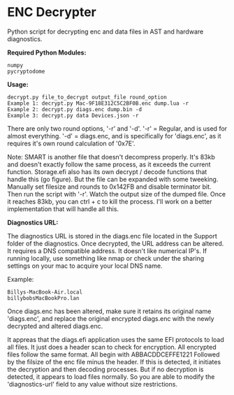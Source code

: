 # ENC Decrypter

Python script for decrypting enc and data files in AST and hardware diagnostics.

__Required Python Modules:__
```
numpy
pycryptodome
```

__Usage:__
```
decrypt.py file_to_decrypt output_file round_option
Example 1: decrypt.py Mac-9F18E312C5C2BF0B.enc dump.lua -r
Example 2: decrypt.py diags.enc dump.bin -d
Example 3: decrypt.py data Devices.json -r
```
There are only two round options, '-r' and '-d'. '-r' = Regular, and is used for almost everything. '-d' = diags.enc, and is specifically for 
'diags.enc', as it requires it's own round calculation of '0x7E'.

Note: SMART is another file that doesn't decompress properly. It's 83kb and doesn't exactly follow the same process, as it exceeds the current function.
Storage.efi also has its own decrypt / decode functions that handle this (go figure). But the file can be expanded with some tweeking. Manually set filesize 
and rounds to 0x142FB and disable terminator bit. Then run the script with '-r'. Watch the output size of the dumped file. Once it reaches 83kb, you can 
ctrl + c to kill the process. I'll work on a better implementation that will handle all this.

__Diagnostics URL:__

The diagnostics URL is stored in the diags.enc file located in the Support folder of the diagnostics. Once decrypted, the URL address can be altered.
It requires a DNS compatible address. It doesn't like numerical IP's. If running locally, use something like nmap or check under the sharing settings 
on your mac to acquire your local DNS name.

Example:
```
Billys-MacBook-Air.local
billybobsMacBookPro.lan
```

Once diags.enc has been altered, make sure it retains its original name 'diags.enc', and replace the original encrypted diags.enc with the newly
decrypted and altered diags.enc.

It appreas that the diags.efi application uses the same EFI protocols to load all files. It just does a header scan to check for encryption. All
encrypted files follow the same format. All begin with ABBACDDCEFFE1221 Followed by the filsize of the enc file minus the header. If this is detected, 
it initiates the decryption and then decoding processes. But if no decryption is detected, it appears to load files normally. So you are able to modify 
the 'diagnostics-url' field to any value without size restrictions.

